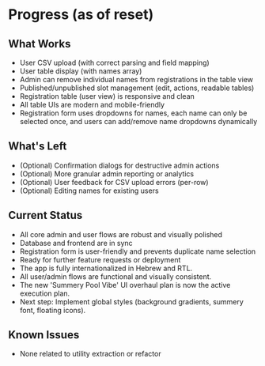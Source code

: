 # Progress (as of reset)

## What Works

- User CSV upload (with correct parsing and field mapping)
- User table display (with names array)
- Admin can remove individual names from registrations in the table view
- Published/unpublished slot management (edit, actions, readable tables)
- Registration table (user view) is responsive and clean
- All table UIs are modern and mobile-friendly
- Registration form uses dropdowns for names, each name can only be selected once, and users can add/remove name dropdowns dynamically

## What's Left

- (Optional) Confirmation dialogs for destructive admin actions
- (Optional) More granular admin reporting or analytics
- (Optional) User feedback for CSV upload errors (per-row)
- (Optional) Editing names for existing users

## Current Status

- All core admin and user flows are robust and visually polished
- Database and frontend are in sync
- Registration form is user-friendly and prevents duplicate name selection
- Ready for further feature requests or deployment
- The app is fully internationalized in Hebrew and RTL.
- All user/admin flows are functional and visually consistent.
- The new 'Summery Pool Vibe' UI overhaul plan is now the active execution plan.
- Next step: Implement global styles (background gradients, summery font, floating icons).

## Known Issues

- None related to utility extraction or refactor
